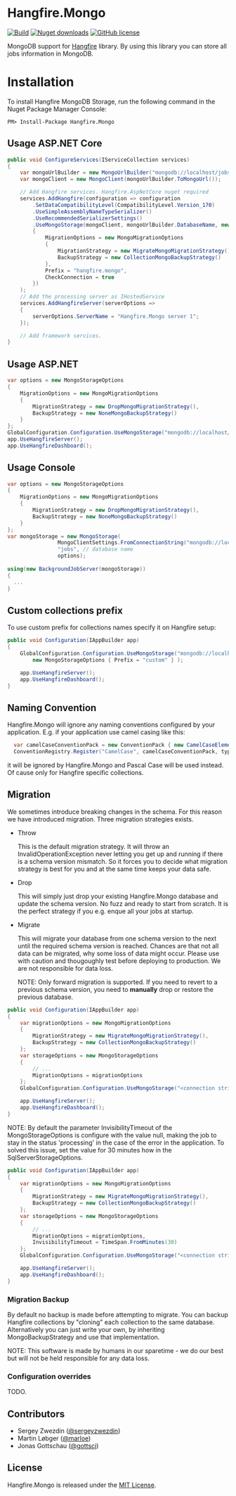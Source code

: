 Hangfire.Mongo
==============

[![Build](https://github.com/Hangfire-Mongo/Hangfire.Mongo/actions/workflows/build.yml/badge.svg)](https://github.com/Hangfire-Mongo/Hangfire.Mongo/actions/workflows/build.yml) [![Nuget downloads](https://img.shields.io/nuget/dt/Hangfire.Mongo.svg)](https://www.nuget.org/packages/Hangfire.Mongo) [![GitHub license](https://img.shields.io/badge/license-MIT-blue.svg)](https://raw.githubusercontent.com/sergun/Hangfire.Mongo/master/LICENSE)


MongoDB support for [Hangfire](http://hangfire.io/) library. By using this library you can store all jobs information in MongoDB.

# Installation

To install Hangfire MongoDB Storage, run the following command in the Nuget Package Manager Console:

```
PM> Install-Package Hangfire.Mongo
```

## Usage ASP.NET Core

```csharp
public void ConfigureServices(IServiceCollection services)
{
    var mongoUrlBuilder = new MongoUrlBuilder("mongodb://localhost/jobs");
    var mongoClient = new MongoClient(mongoUrlBuilder.ToMongoUrl());

    // Add Hangfire services. Hangfire.AspNetCore nuget required
    services.AddHangfire(configuration => configuration
        .SetDataCompatibilityLevel(CompatibilityLevel.Version_170)
        .UseSimpleAssemblyNameTypeSerializer()
        .UseRecommendedSerializerSettings()
        .UseMongoStorage(mongoClient, mongoUrlBuilder.DatabaseName, new MongoStorageOptions
        {
            MigrationOptions = new MongoMigrationOptions
            {
                MigrationStrategy = new MigrateMongoMigrationStrategy(),
                BackupStrategy = new CollectionMongoBackupStrategy()
            },
            Prefix = "hangfire.mongo",
            CheckConnection = true
        })
    );
    // Add the processing server as IHostedService
    services.AddHangfireServer(serverOptions =>
    {
        serverOptions.ServerName = "Hangfire.Mongo server 1";
    });

    // Add framework services.
}
```

## Usage ASP.NET

```csharp
var options = new MongoStorageOptions
{
    MigrationOptions = new MongoMigrationOptions
    {
        MigrationStrategy = new DropMongoMigrationStrategy(),
        BackupStrategy = new NoneMongoBackupStrategy()
    }
};
GlobalConfiguration.Configuration.UseMongoStorage("mongodb://localhost/jobs", options);
app.UseHangfireServer();
app.UseHangfireDashboard();
```

## Usage Console

```csharp
var options = new MongoStorageOptions
{
    MigrationOptions = new MongoMigrationOptions
    {
        MigrationStrategy = new DropMongoMigrationStrategy(),
        BackupStrategy = new NoneMongoBackupStrategy()
    }
};
var mongoStorage = new MongoStorage(
                MongoClientSettings.FromConnectionString("mongodb://localhost"),
                "jobs", // database name
                options);
            
using(new BackgroundJobServer(mongoStorage))
{
  ...
}
```

## Custom collections prefix

To use custom prefix for collections names specify it on Hangfire setup:

```csharp
public void Configuration(IAppBuilder app)
{
    GlobalConfiguration.Configuration.UseMongoStorage("mongodb://localhost/ApplicationDatabase",
        new MongoStorageOptions { Prefix = "custom" } );

    app.UseHangfireServer();
    app.UseHangfireDashboard();
}
```

## Naming Convention
Hangfire.Mongo will ignore any naming conventions configured by your application.
E.g. if your application use camel casing like this:
```csharp
  var camelCaseConventionPack = new ConventionPack { new CamelCaseElementNameConvention() };
  ConventionRegistry.Register("CamelCase", camelCaseConventionPack, type => true);
```
it will be ignored by Hangfire.Mongo and Pascal Case will be used instead. Of cause only for Hangfire specific collections.

## Migration

We sometimes introduce breaking changes in the schema. For this reason we have introduced migration.
Three migration strategies exists.
- Throw

  This is the default migration strategy. It will throw an InvalidOperationException never letting you get up and running if there is a schema version mismatch. So it forces you to decide what migration strategy is best for you and at the same time keeps your data safe.
- Drop

  This will simply just drop your existing Hangfire.Mongo database and update the schema version. No fuzz and ready to start from scratch.
  It is the perfect strategy if you e.g. enque all your jobs at startup.
- Migrate

  This will migrate your database from one schema version to the next until the required schema version is reached. Chances are that not all data can be migrated, why some loss of data might occur. Please use with caution and thougoughly test before deploying to production. We are not responsible for data loss.

  NOTE: Only forward migration is supported. If you need to revert to a previous schema version, you need to **manually** drop or restore the previous database.

```csharp
public void Configuration(IAppBuilder app)
{
    var migrationOptions = new MongoMigrationOptions
    {
        MigrationStrategy = new MigrateMongoMigrationStrategy(),
        BackupStrategy = new CollectionMongoBackupStrategy()
    };
    var storageOptions = new MongoStorageOptions
    {
        // ...
        MigrationOptions = migrationOptions
    };
    GlobalConfiguration.Configuration.UseMongoStorage("<connection string with database name>", storageOptions);

    app.UseHangfireServer();
    app.UseHangfireDashboard();
}
```

NOTE: By default the parameter InvisibilityTimeout of the MongoStorageOptions is configure with the value null, making the job to stay in the status 'processing' in the case of the error in the application. To solved this issue, set the value for 30 minutes how in the SqlServerStorageOptions.
    
```csharp
public void Configuration(IAppBuilder app)
{
    var migrationOptions = new MongoMigrationOptions
    {
        MigrationStrategy = new MigrateMongoMigrationStrategy(),
        BackupStrategy = new CollectionMongoBackupStrategy()
    };
    var storageOptions = new MongoStorageOptions
    {
        // ...
        MigrationOptions = migrationOptions,
        InvisibilityTimeout = TimeSpan.FromMinutes(30)
    };
    GlobalConfiguration.Configuration.UseMongoStorage("<connection string with database name>", storageOptions);

    app.UseHangfireServer();
    app.UseHangfireDashboard();
}
```

### Migration Backup
By default no backup is made before attempting to migrate.
You can backup Hangfire collections by "cloning" each collection to the same database.
Alternatively you can just write your own, by inheriting MongoBackupStrategy and use that implementation.

NOTE: This software is made by humans in our sparetime - we do our best but will not be held responsible for any data loss.

### Configuration overrides

TODO.

Contributors
------------

- Sergey Zwezdin ([@sergeyzwezdin](https://github.com/sergeyzwezdin))
- Martin Løbger ([@marloe](https://github.com/marloe))
- Jonas Gottschau ([@gottscj](https://github.com/gottscj))

License
-------

Hangfire.Mongo is released under the [MIT License](https://raw.githubusercontent.com/sergun/Hangfire.Mongo/master/LICENSE).
